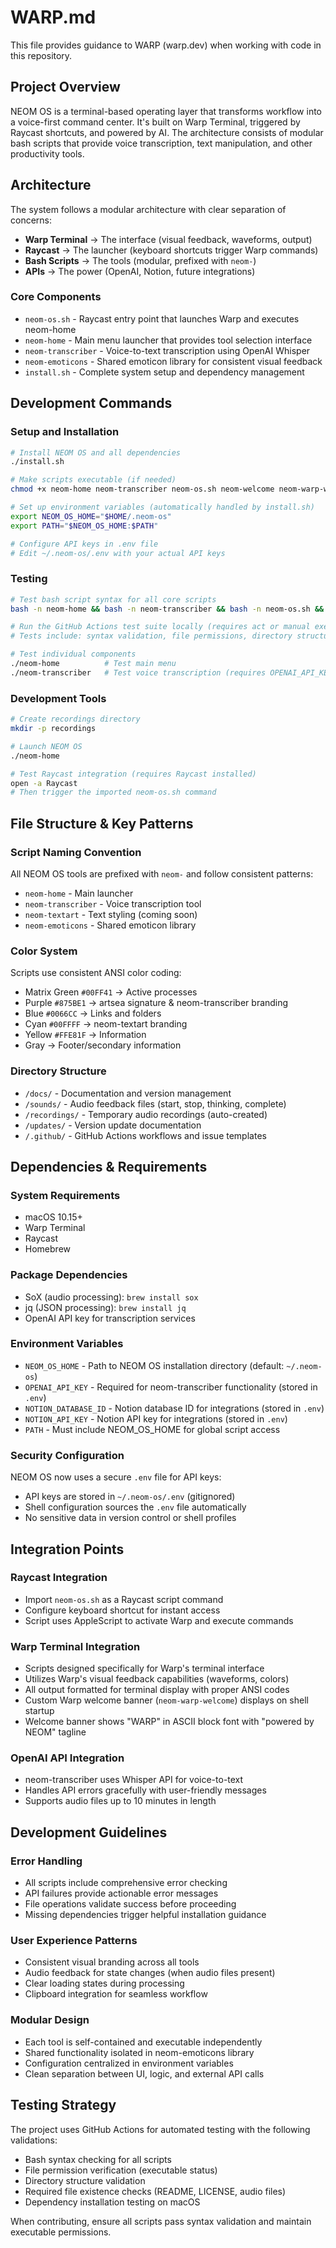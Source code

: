 # WARP.md

This file provides guidance to WARP (warp.dev) when working with code in this repository.

## Project Overview

NEOM OS is a terminal-based operating layer that transforms workflow into a voice-first command center. It's built on Warp Terminal, triggered by Raycast shortcuts, and powered by AI. The architecture consists of modular bash scripts that provide voice transcription, text manipulation, and other productivity tools.

## Architecture

The system follows a modular architecture with clear separation of concerns:

- **Warp Terminal** → The interface (visual feedback, waveforms, output)
- **Raycast** → The launcher (keyboard shortcuts trigger Warp commands)  
- **Bash Scripts** → The tools (modular, prefixed with `neom-`)
- **APIs** → The power (OpenAI, Notion, future integrations)

### Core Components

- `neom-os.sh` - Raycast entry point that launches Warp and executes neom-home
- `neom-home` - Main menu launcher that provides tool selection interface
- `neom-transcriber` - Voice-to-text transcription using OpenAI Whisper
- `neom-emoticons` - Shared emoticon library for consistent visual feedback
- `install.sh` - Complete system setup and dependency management

## Development Commands

### Setup and Installation
```bash
# Install NEOM OS and all dependencies
./install.sh

# Make scripts executable (if needed)
chmod +x neom-home neom-transcriber neom-os.sh neom-welcome neom-warp-welcome install.sh

# Set up environment variables (automatically handled by install.sh)
export NEOM_OS_HOME="$HOME/.neom-os"
export PATH="$NEOM_OS_HOME:$PATH"

# Configure API keys in .env file
# Edit ~/.neom-os/.env with your actual API keys
```

### Testing
```bash
# Test bash script syntax for all core scripts
bash -n neom-home && bash -n neom-transcriber && bash -n neom-os.sh && bash -n install.sh

# Run the GitHub Actions test suite locally (requires act or manual execution)
# Tests include: syntax validation, file permissions, directory structure, audio files

# Test individual components
./neom-home          # Test main menu
./neom-transcriber   # Test voice transcription (requires OPENAI_API_KEY)
```

### Development Tools
```bash
# Create recordings directory
mkdir -p recordings

# Launch NEOM OS
./neom-home

# Test Raycast integration (requires Raycast installed)
open -a Raycast
# Then trigger the imported neom-os.sh command
```

## File Structure & Key Patterns

### Script Naming Convention
All NEOM OS tools are prefixed with `neom-` and follow consistent patterns:
- `neom-home` - Main launcher
- `neom-transcriber` - Voice transcription tool  
- `neom-textart` - Text styling (coming soon)
- `neom-emoticons` - Shared emoticon library

### Color System
Scripts use consistent ANSI color coding:
- Matrix Green `#00FF41` → Active processes
- Purple `#875BE1` → artsea signature & neom-transcriber branding
- Blue `#0066CC` → Links and folders
- Cyan `#00FFFF` → neom-textart branding  
- Yellow `#FFE81F` → Information
- Gray → Footer/secondary information

### Directory Structure
- `/docs/` - Documentation and version management
- `/sounds/` - Audio feedback files (start, stop, thinking, complete)
- `/recordings/` - Temporary audio recordings (auto-created)
- `/updates/` - Version update documentation
- `/.github/` - GitHub Actions workflows and issue templates

## Dependencies & Requirements

### System Requirements
- macOS 10.15+
- Warp Terminal
- Raycast
- Homebrew

### Package Dependencies
- SoX (audio processing): `brew install sox`
- jq (JSON processing): `brew install jq` 
- OpenAI API key for transcription services

### Environment Variables
- `NEOM_OS_HOME` - Path to NEOM OS installation directory (default: `~/.neom-os`)
- `OPENAI_API_KEY` - Required for neom-transcriber functionality (stored in `.env`)
- `NOTION_DATABASE_ID` - Notion database ID for integrations (stored in `.env`)
- `NOTION_API_KEY` - Notion API key for integrations (stored in `.env`)
- `PATH` - Must include NEOM_OS_HOME for global script access

### Security Configuration
NEOM OS now uses a secure `.env` file for API keys:
- API keys are stored in `~/.neom-os/.env` (gitignored)
- Shell configuration sources the `.env` file automatically
- No sensitive data in version control or shell profiles

## Integration Points

### Raycast Integration
- Import `neom-os.sh` as a Raycast script command
- Configure keyboard shortcut for instant access
- Script uses AppleScript to activate Warp and execute commands

### Warp Terminal Integration  
- Scripts designed specifically for Warp's terminal interface
- Utilizes Warp's visual feedback capabilities (waveforms, colors)
- All output formatted for terminal display with proper ANSI codes
- Custom Warp welcome banner (`neom-warp-welcome`) displays on shell startup
- Welcome banner shows "WARP" in ASCII block font with "powered by NEOM" tagline

### OpenAI API Integration
- neom-transcriber uses Whisper API for voice-to-text
- Handles API errors gracefully with user-friendly messages
- Supports audio files up to 10 minutes in length

## Development Guidelines

### Error Handling
- All scripts include comprehensive error checking
- API failures provide actionable error messages
- File operations validate success before proceeding
- Missing dependencies trigger helpful installation guidance

### User Experience Patterns
- Consistent visual branding across all tools
- Audio feedback for state changes (when audio files present)
- Clear loading states during processing
- Clipboard integration for seamless workflow

### Modular Design
- Each tool is self-contained and executable independently
- Shared functionality isolated in neom-emoticons library
- Configuration centralized in environment variables
- Clean separation between UI, logic, and external API calls

## Testing Strategy

The project uses GitHub Actions for automated testing with the following validations:
- Bash syntax checking for all scripts
- File permission verification (executable status)
- Directory structure validation
- Required file existence checks (README, LICENSE, audio files)
- Dependency installation testing on macOS

When contributing, ensure all scripts pass syntax validation and maintain executable permissions.